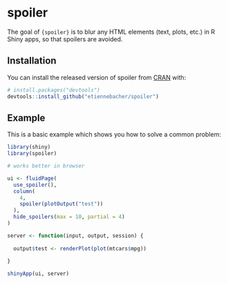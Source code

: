 
# spoiler


The goal of `{spoiler}` is to blur any HTML elements (text, plots, etc.) in R Shiny apps, so that spoilers are avoided.

## Installation

You can install the released version of spoiler from [CRAN](https://CRAN.R-project.org) with:

``` r
# install.packages("devtools")
devtools::install_github("etiennebacher/spoiler")
```

## Example

This is a basic example which shows you how to solve a common problem:

``` r
library(shiny)
library(spoiler)

# works better in browser

ui <- fluidPage(
  use_spoiler(),
  column(
    4,
    spoiler(plotOutput("test"))
  ),
  hide_spoilers(max = 10, partial = 4)
)

server <- function(input, output, session) {
  
  output$test <- renderPlot(plot(mtcars$mpg))
  
}

shinyApp(ui, server)
```

